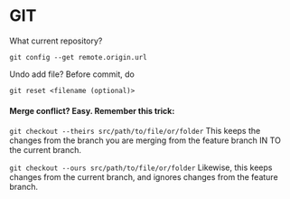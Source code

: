 # GIT

What current repository?

```text
git config --get remote.origin.url
```

Undo add file? Before commit, do

`git reset <filename (optional)>` 

#### Merge conflict? Easy. Remember this trick:

`git checkout --theirs src/path/to/file/or/folder` This keeps the changes from the branch you are merging from the feature branch IN TO the current branch.

`git checkout --ours src/path/to/file/or/folder` Likewise, this keeps changes from the current branch, and ignores changes from the feature branch.








